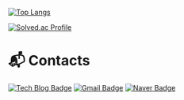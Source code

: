 

[![Top Langs](https://github-readme-stats.vercel.app/api/top-langs/?username=Aidenseo3180&layout=compact)](https://github.com/Aidenseo3180/github-readme-stats)

[![Solved.ac Profile](http://mazassumnida.wtf/api/generate_badge?boj=una)](https://solved.ac/una)<br/>

# :mailbox_with_mail: Contacts
[![Tech Blog Badge](http://img.shields.io/badge/-Tech%20blog-black?style=flat-square&logo=github&link=https://soo-vely-dev.tistory.com/)](https://soo-vely-dev.tistory.com/)
[![Gmail Badge](https://img.shields.io/badge/Gmail-d14836?style=flat-square&logo=Gmail&logoColor=white&link=mailto:kimsh1691@gmail.com)](mailto:kimsh1691@gmail.com)
[![Naver Badge](https://img.shields.io/badge/Naver-03C75A?style=flat-square&logo=Naver&logoColor=white&link=mailto:rlatngus1691@naver.com)](mailto:rlatngus1691@naver.com)
